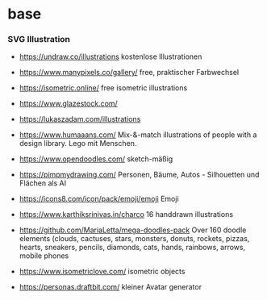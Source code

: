 # base

### SVG Illustration
* https://undraw.co/illustrations kostenlose Illustrationen
* https://www.manypixels.co/gallery/ free, praktischer Farbwechsel
* https://isometric.online/ free isometric illustrations
* https://www.glazestock.com/
* https://lukaszadam.com/illustrations
* https://www.humaaans.com/ Mix-&-match illustrations of people with a design library. Lego mit Menschen.
* https://www.opendoodles.com/ sketch-mäßig

* https://pimpmydrawing.com/ Personen, Bäume, Autos - Silhouetten und Flächen als AI
* https://icons8.com/icon/pack/emoji/emoji Emoji
* https://www.karthiksrinivas.in/charco 16 handdrawn illustrations
* https://github.com/MariaLetta/mega-doodles-pack Over 160 doodle elements (clouds, cactuses, stars, monsters, donuts, rockets, pizzas, hearts, sneakers, pencils, diamonds, cats, hands, rainbows, arrows, mobile phones
* https://www.isometriclove.com/ isometric objects
* https://personas.draftbit.com/ kleiner Avatar generator
